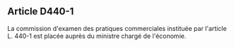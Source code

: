 Article D440-1
----
La commission d'examen des pratiques commerciales instituée par l'article L.
440-1 est placée auprès du ministre chargé de l'économie.
